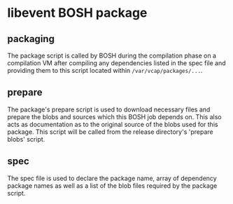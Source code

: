 # libevent BOSH package

## packaging

The package script is called by BOSH during the compilation phase on a 
compilation VM after compiling any dependencies listed in the spec file and
providing them to this script located within `/var/vcap/packages/...`.

## prepare

The package's prepare script is used to download necessary files and prepare the 
blobs and sources which this BOSH job depends on. This also acts as 
documentation as to the original source of the blobs used for this package. 
This script will be called from the release directory's 'prepare blobs' script.

## spec

The spec file is used to declare the package name, array of dependency package
names as well as a list of the blob files required by the package script.

